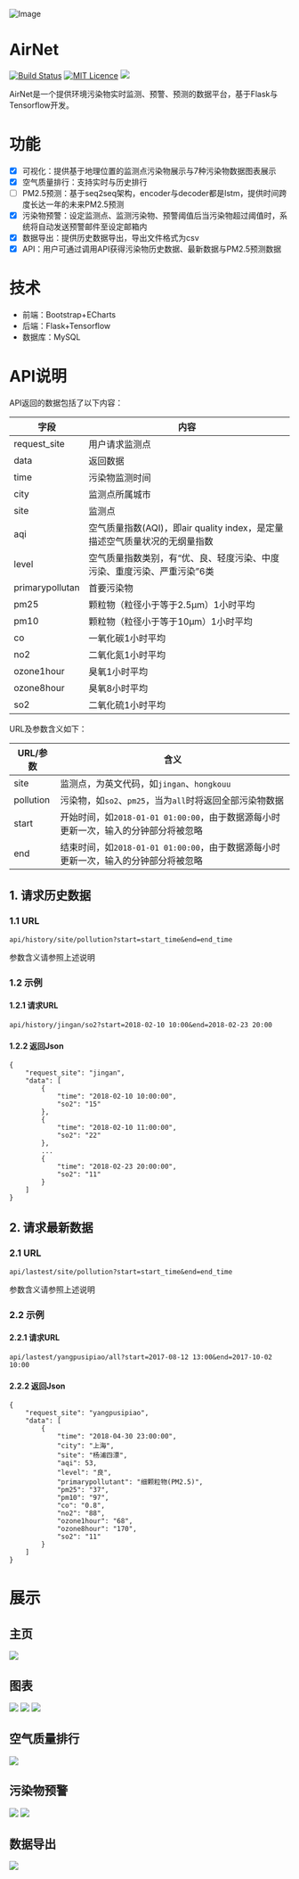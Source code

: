 ![Image](img/logo.png)
# AirNet
[![Build Status](https://travis-ci.org/mtianyan/hexoBlog-Github.svg?branch=master)](https://travis-ci.org/mtianyan/hexoBlog-Github)
[![MIT Licence](https://badges.frapsoft.com/os/mit/mit.svg?v=103)](https://opensource.org/licenses/mit-license.php)
![](https://img.shields.io/badge/language-python-orange.svg)

AirNet是一个提供环境污染物实时监测、预警、预测的数据平台，基于Flask与Tensorflow开发。

# 功能

* [x] 可视化：提供基于地理位置的监测点污染物展示与7种污染物数据图表展示
* [x] 空气质量排行：支持实时与历史排行
* [ ] PM2.5预测：基于seq2seq架构，encoder与decoder都是lstm，提供时间跨度长达一年的未来PM2.5预测
* [x] 污染物预警：设定监测点、监测污染物、预警阈值后当污染物超过阈值时，系统将自动发送预警邮件至设定邮箱内
* [x] 数据导出：提供历史数据导出，导出文件格式为csv
* [x] API：用户可通过调用API获得污染物历史数据、最新数据与PM2.5预测数据

# 技术

- 前端：Bootstrap+ECharts
- 后端：Flask+Tensorflow
- 数据库：MySQL

# API说明
API返回的数据包括了以下内容：

|字段|内容|
|-|-|
|request_site|用户请求监测点|
|data|返回数据|
|time|污染物监测时间|
|city|监测点所属城市|
|site|监测点|
|aqi|空气质量指数(AQI)，即air quality index，是定量描述空气质量状况的无纲量指数|
|level|空气质量指数类别，有“优、良、轻度污染、中度污染、重度污染、严重污染”6类|
|primarypollutan|首要污染物|
|pm25|颗粒物（粒径小于等于2.5μm）1小时平均|
|pm10|颗粒物（粒径小于等于10μm）1小时平均|
|co|一氧化碳1小时平均|
|no2|二氧化氮1小时平均|
|ozone1hour|臭氧1小时平均|
|ozone8hour|臭氧8小时平均|
|so2|二氧化硫1小时平均|

URL及参数含义如下：

|URL/参数|含义|
|-|-|
|site|监测点，为英文代码，如`jingan`、`hongkouu`|
|pollution|污染物，如`so2`、`pm25`，当为`all`时将返回全部污染物数据|
|start|开始时间，如`2018-01-01 01:00:00`，由于数据源每小时更新一次，输入的分钟部分将被忽略|
|end|结束时间，如`2018-01-01 01:00:00`，由于数据源每小时更新一次，输入的分钟部分将被忽略|

## 1. 请求历史数据
### 1.1 URL
```
api/history/site/pollution?start=start_time&end=end_time
```
参数含义请参照上述说明

### 1.2 示例
#### 1.2.1 请求URL
```
api/history/jingan/so2?start=2018-02-10 10:00&end=2018-02-23 20:00
```
#### 1.2.2 返回Json
```
{
    "request_site": "jingan",
    "data": [
        {
            "time": "2018-02-10 10:00:00",
            "so2": "15"
        },
        {
            "time": "2018-02-10 11:00:00",
            "so2": "22"
        },
		...
        {
            "time": "2018-02-23 20:00:00",
            "so2": "11"
        }
    ]
}
```

## 2. 请求最新数据
### 2.1 URL
```
api/lastest/site/pollution?start=start_time&end=end_time
```
参数含义请参照上述说明

### 2.2 示例
#### 2.2.1 请求URL
```
api/lastest/yangpusipiao/all?start=2017-08-12 13:00&end=2017-10-02 10:00
```
#### 2.2.2 返回Json
```
{
    "request_site": "yangpusipiao",
    "data": [
        {
            "time": "2018-04-30 23:00:00",
            "city": "上海",
            "site": "杨浦四漂",
            "aqi": 53,
            "level": "良",
            "primarypollutant": "细颗粒物(PM2.5)",
            "pm25": "37",
            "pm10": "97",
            "co": "0.8",
            "no2": "88",
            "ozone1hour": "68",
            "ozone8hour": "170",
            "so2": "11"
        }
    ]
}
```


# 展示
## 主页
![](img/index.png)
## 图表
![](img/scatter.png)
![](img/line.png)
![](img/radar.png)
## 空气质量排行
![](img/rank.png)
## 污染物预警
![](img/alarm.png)
![](img/email.png)
## 数据导出
![](img/export.png)


